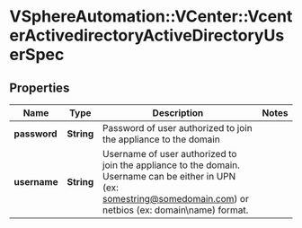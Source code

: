 # VSphereAutomation::VCenter::VcenterActivedirectoryActiveDirectoryUserSpec

## Properties
Name | Type | Description | Notes
------------ | ------------- | ------------- | -------------
**password** | **String** | Password of user authorized to join the appliance to the domain | 
**username** | **String** | Username of user authorized to join the appliance to the domain. Username can be either in UPN (ex: somestring@somedomain.com) or netbios (ex: domain\\name) format. | 


